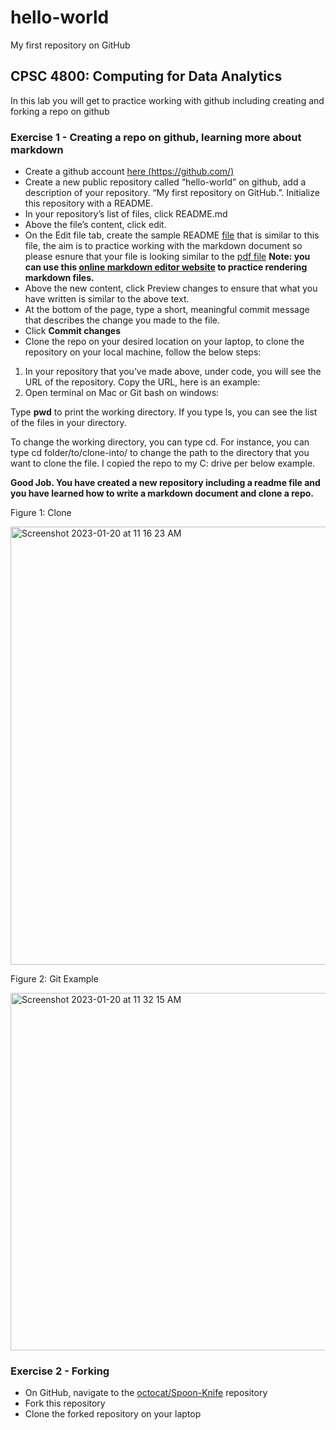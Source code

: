 # hello-world
My first repository on GitHub

## CPSC 4800: Computing for Data Analytics

In this lab you will get to practice working with github including creating and forking a repo on github

### Exercise 1 - Creating a repo on github, learning more about markdown

* Create a github account [here (https://github.com/)](https://github.com/)
* Create a new public repository called “hello-world” on github, add a description of your repository.
“My first repository on GitHub.”. Initialize this repository with a README.
* In your repository’s list of files, click README.md
* Above the file’s content, click edit.
* On the Edit file tab, create the sample README [file](https://github.com/nasimtaba/README_Template/blob/master/README.pdf) that is similar to this file, the aim is to practice working with the markdown document so please esnure that your file is looking similar to the [pdf file](https://github.com/nasimtaba/README_Template/blob/master/README.pdf) **Note: you can use this [online markdown editor website](https://dillinger.io/) to practice rendering markdown files.**
* Above the new content, click Preview changes to ensure that what you have written is similar to the
above text.
* At the bottom of the page, type a short, meaningful commit message that describes the change you
made to the file.
* Click **Commit changes**
* Clone the repo on your desired location on your laptop, to clone the repository on your local machine,
follow the below steps:

1. In your repository that you’ve made above, under code, you will see the URL of the repository. Copy the
URL, here is an example:
2. Open terminal on Mac or Git bash on windows:

Type **pwd** to print the working directory. If you type ls, you can see the list of the files in your directory.

To change the working directory, you can type cd. For instance, you can type cd folder/to/clone-into/
to change the path to the directory that you want to clone the file. I copied the repo to my C: drive per
below example.

**Good Job. You have created a new repository including a readme file and you have learned
how to write a markdown document and clone a repo.**

Figure 1: Clone

<img width="701" alt="Screenshot 2023-01-20 at 11 16 23 AM" src="https://user-images.githubusercontent.com/122067526/213787760-64c89595-cdd3-4420-91a2-814f74cd4027.png">

Figure 2: Git Example

<img width="572" alt="Screenshot 2023-01-20 at 11 32 15 AM" src="https://user-images.githubusercontent.com/122067526/213789747-88c66cad-0329-4c80-91c3-d4cb4656384b.png">

### Exercise 2 - Forking
* On GitHub, navigate to the [octocat/Spoon-Knife](https://github.com/octocat/Spoon-Knife) repository
* Fork this repository
* Clone the forked repository on your laptop
